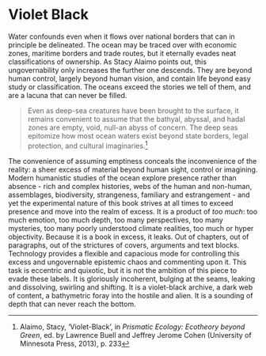 # Violet Black

Water confounds even when it flows over national borders that can in principle be delineated. The ocean may be traced over with economic zones, maritime borders and trade routes, but it eternally evades neat classifications of ownership. As Stacy Alaimo points out, this ungovernability only increases the further one descends. They are beyond human control, largely beyond human vision, and contain life beyond easy study or classification. The oceans exceed the stories we tell of them, and are a lacuna that can never be filled. 

> Even as deep-sea creatures have been brought to the surface, it remains convenient to assume that the bathyal, abyssal, and hadal zones are empty, void, null-an abyss of con­cern. The deep seas epitomize how most ocean waters exist beyond state borders, legal protection, and cultural imaginaries.[^1]

The convenience of assuming emptiness conceals the inconvenience of the reality: a sheer excess of material beyond human sight, control or imagining. Modern humanistic studies of the ocean explore presence rather than absence - rich and complex histories, webs of the human and non-human, assemblages, biodiversity, strangeness, familiary and estrangement - and yet the experimental nature of this book strives at all times to exceed presence and move into the realm of excess. It is a product of *too much*: too much emotion, too much depth, too many perspectives, too many mysteries, too many poorly understood climate realities, too much or hyper objectivity. Because it is a book in excess, it leaks. Out of chapters, out of paragraphs, out of the strictures of covers, arguments and text blocks. Technology provides a flexible and capacious mode for controlling this excess and ungovernable epistemic chaos and commenting upon it. This task is eccentric and quixotic, but it is not the ambition of this piece to evade these labels. It is gloriously incoherent, bulging at the seams, leaking and dissolving, swirling and shifting. It is a violet-black archive, a dark web of content, a bathymetric foray into the hostile and alien. It is a sounding of depth that can never reach the bottom.

[^1]: Alaimo, Stacy, ‘Violet-Black’, in _Prismatic Ecology: Ecotheory beyond Green_, ed. by Lawrence Buell and Jeffrey Jerome Cohen (University of Minnesota Press, 2013), p. 233
